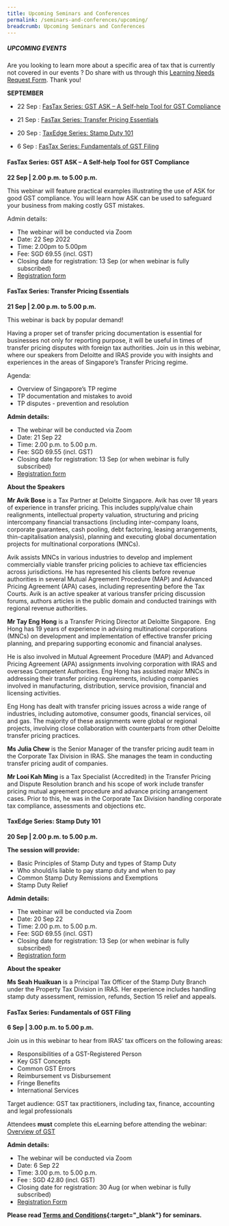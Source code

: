 ```yaml
---
title: Upcoming Seminars and Conferences
permalink: /seminars-and-conferences/upcoming/
breadcrumb: Upcoming Seminars and Conferences
---
```

##### **UPCOMING EVENTS**
Are you looking to learn more about a specific area of tax that is currently not covered in our events ? 
Do share with us through this [Learning Needs Request Form](https://form.gov.sg/5d2c51283703d80011e52615). Thank you!

**SEPTEMBER**

* 22 Sep : [FasTax Series: GST ASK – A Self-help Tool for GST Compliance](/seminars-and-conferences/upcoming/#22Sep-ta-id)

* 21 Sep : [FasTax Series: Transfer Pricing Essentials](/seminars-and-conferences/upcoming/#21Sep-ta-id)

* 20 Sep : [TaxEdge Series: Stamp Duty 101](/seminars-and-conferences/upcoming/#20Sep-ta-id)

* 6 Sep : [FasTax Series: Fundamentals of GST Filing](/seminars-and-conferences/upcoming/#6Sep-ta-id)


<a id="22Sep-ta-id"></a>
#### **FasTax Series: GST ASK – A Self-help Tool for GST Compliance**
**22 Sep | 2.00 p.m. to 5.00 p.m.**

This webinar will feature practical examples illustrating the use of ASK for good GST compliance. You will learn how ASK can be used to safeguard your business from making costly GST mistakes.

Admin details:
* The webinar will be conducted via Zoom
* Date: 22 Sep 2022
* Time: 2.00pm to 5.00pm
* Fee: SGD 69.55 (incl. GST)
* Closing date for registration: 13 Sep (or when webinar is fully subscribed)
* [Registration form](https://form.gov.sg/6315ef46214e700011a22bb3)


<a id="21Sep-ta-id"></a>
#### **FasTax Series: Transfer Pricing Essentials**
**21 Sep | 2.00 p.m. to 5.00 p.m.**

This webinar is back by popular demand!

Having a proper set of transfer pricing documentation is essential for businesses not only for reporting purpose, it will be useful in times of transfer pricing disputes with foreign tax authorities. Join us in this webinar, where our speakers from Deloitte and IRAS provide you with insights and experiences in the areas of Singapore’s Transfer Pricing regime.

Agenda:
* Overview of Singapore’s TP regime
* TP documentation and mistakes to avoid
* TP disputes - prevention and resolution

**Admin details:**
* The webinar will be conducted via Zoom
* Date: 21 Sep 22
* Time: 2.00 p.m. to 5.00 p.m.
* Fee: SGD 69.55 (incl. GST)
* Closing date for registration: 13 Sep (or when webinar is fully subscribed)
* [Registration form](https://form.gov.sg/6315e861214e700011a1e4e9)

**About the Speakers**

**Mr Avik Bose** is a Tax Partner at Deloitte Singapore.  Avik has over 18 years of experience in transfer pricing.  This includes supply/value chain realignments, intellectual property valuation, structuring and pricing intercompany financial transactions (including inter-company loans, corporate guarantees, cash pooling, debt factoring, leasing arrangements, thin-capitalisation analysis), planning and executing global documentation projects for multinational corporations (MNCs).

Avik assists MNCs in various industries to develop and implement commercially viable transfer pricing policies to achieve tax efficiencies across jurisdictions. He has represented his clients before revenue authorities in several Mutual Agreement Procedure (MAP) and Advanced Pricing Agreement (APA) cases, including representing before the Tax Courts.  Avik is an active speaker at various transfer pricing discussion forums, authors articles in the public domain and conducted trainings with regional revenue authorities. 

**Mr Tay Eng Hong** is a Transfer Pricing Director at Deloitte Singapore.  Eng Hong has 19 years of experience in advising multinational corporations (MNCs) on development and implementation of effective transfer pricing planning, and preparing supporting economic and financial analyses.

He is also involved in Mutual Agreement Procedure (MAP) and Advanced Pricing Agreement (APA) assignments involving corporation with IRAS and overseas Competent Authorities. Eng Hong has assisted major MNCs in addressing their transfer pricing requirements, including companies involved in manufacturing, distribution, service provision, financial and licensing activities.

Eng Hong has dealt with transfer pricing issues across a wide range of industries, including automotive, consumer goods, financial services, oil and gas. The majority of these assignments were global or regional projects, involving close collaboration with counterparts from other Deloitte transfer pricing practices.

**Ms Julia Chew** is the Senior Manager of the transfer pricing audit team in the Corporate Tax Division in IRAS. She manages the team in conducting transfer pricing audit of companies.

**Mr Looi Kah Ming** is a Tax Specialist (Accredited) in the Transfer Pricing and Dispute Resolution branch and his scope of work include transfer pricing mutual agreement procedure and advance pricing arrangement cases. Prior to this, he was in the Corporate Tax Division handling corporate tax compliance, assessments and objections etc.


<a id="20Sep-ta-id"></a>
#### **TaxEdge Series: Stamp Duty 101**
**20 Sep | 2.00 p.m. to 5.00 p.m.**

**The session will provide:**

* Basic Principles of Stamp Duty and types of Stamp Duty
* Who should/is liable to pay stamp duty and when to pay
* Common Stamp Duty Remissions and Exemptions
* Stamp Duty Relief

**Admin details:**

* The webinar will be conducted via Zoom
* Date: 20 Sep 22
* Time: 2.00 p.m. to 5.00 p.m.
* Fee: SGD 69.55 (incl. GST)
* Closing date for registration: 13 Sep (or when webinar is fully subscribed)
* [Registration form](https://form.gov.sg/63146d7be74b820011c71e08)

**About the speaker**

**Ms Seah Huaikuan** is a Principal Tax Officer of the Stamp Duty Branch under the Property Tax Division in IRAS. Her experience includes handling stamp duty assessment, remission, refunds, Section 15 relief and appeals.


<a id="6Sep-ta-id"></a>
#### **FasTax Series: Fundamentals of GST Filing**
**6 Sep | 3.00 p.m. to 5.00 p.m.**

Join us in this webinar to hear from IRAS’ tax officers on the following areas:

*   Responsibilities of a GST-Registered Person
*   Key GST Concepts
*   Common GST Errors
*   Reimbursement vs Disbursement
*   Fringe Benefits
*   International Services

Target audience: GST tax practitioners, including tax, finance, accounting and legal professionals

Attendees **must** complete this eLearning before attending the webinar: [Overview of GST](https://elearn.iras.gov.sg/gst/overviewofgst/)

**Admin details:**

*   The webinar will be conducted via Zoom
*   Date: 6 Sep 22
*   Time: 3.00 p.m. to 5.00 p.m.
*   Fee :  SGD 42.80 (incl. GST)
*   Closing date for registration: 30 Aug (or when webinar is fully subscribed)
*   [Registration Form](https://form.gov.sg/6305ddaa08b16f0013db1eed)








**Please read [Terms and Conditions](https://production-iras-tax-academy.netlify.com/executive-tax-programmes/terms-and-conditions/){:target="_blank"} for seminars.**